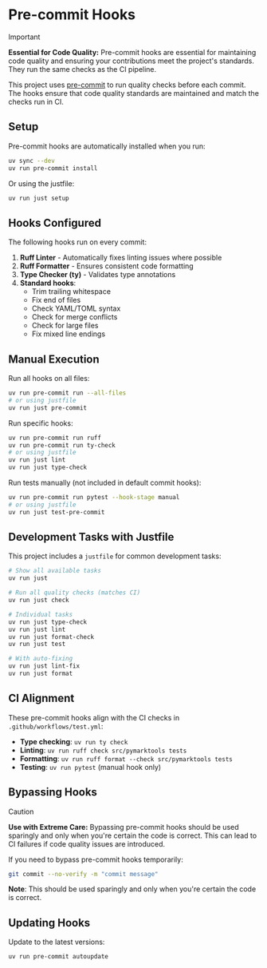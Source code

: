 # Pre-commit Hooks

> [!IMPORTANT]
> **Essential for Code Quality:** Pre-commit hooks are essential for maintaining code quality and ensuring
> your contributions meet the project's standards. They run the same checks as the CI pipeline.

This project uses [pre-commit](https://pre-commit.com/) to run quality checks before each commit. The hooks ensure that
code quality standards are maintained and match the checks run in CI.

## Setup

Pre-commit hooks are automatically installed when you run:

```bash
uv sync --dev
uv run pre-commit install
```

Or using the justfile:

```bash
uv run just setup
```

## Hooks Configured

The following hooks run on every commit:

1. **Ruff Linter** - Automatically fixes linting issues where possible
1. **Ruff Formatter** - Ensures consistent code formatting
1. **Type Checker (ty)** - Validates type annotations
1. **Standard hooks**:
   - Trim trailing whitespace
   - Fix end of files
   - Check YAML/TOML syntax
   - Check for merge conflicts
   - Check for large files
   - Fix mixed line endings

## Manual Execution

Run all hooks on all files:

```bash
uv run pre-commit run --all-files
# or using justfile
uv run just pre-commit
```

Run specific hooks:

```bash
uv run pre-commit run ruff
uv run pre-commit run ty-check
# or using justfile
uv run just lint
uv run just type-check
```

Run tests manually (not included in default commit hooks):

```bash
uv run pre-commit run pytest --hook-stage manual
# or using justfile
uv run just test-pre-commit
```

## Development Tasks with Justfile

This project includes a `justfile` for common development tasks:

```bash
# Show all available tasks
uv run just

# Run all quality checks (matches CI)
uv run just check

# Individual tasks
uv run just type-check
uv run just lint
uv run just format-check
uv run just test

# With auto-fixing
uv run just lint-fix
uv run just format
```

## CI Alignment

These pre-commit hooks align with the CI checks in `.github/workflows/test.yml`:

- **Type checking**: `uv run ty check`
- **Linting**: `uv run ruff check src/pymarktools tests`
- **Formatting**: `uv run ruff format --check src/pymarktools tests`
- **Testing**: `uv run pytest` (manual hook only)

## Bypassing Hooks

> [!CAUTION]
> **Use with Extreme Care:** Bypassing pre-commit hooks should be used sparingly and only when you're certain
> the code is correct. This can lead to CI failures if code quality issues are introduced.

If you need to bypass pre-commit hooks temporarily:

```bash
git commit --no-verify -m "commit message"
```

**Note**: This should be used sparingly and only when you're certain the code is correct.

## Updating Hooks

Update to the latest versions:

```bash
uv run pre-commit autoupdate
```

